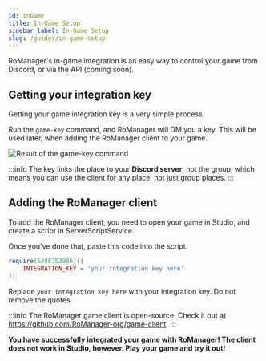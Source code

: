```yaml
---
id: inGame
title: In-Game Setup
sidebar_label: In-Game Setup
slug: /guides/in-game-setup
---
```


RoManager's in-game integration is an easy way to control your game from Discord, or via the API (coming soon).

## Getting your integration key
Getting your game integration key is a very simple process.

Run the `game-key` command, and RoManager will DM you a key. This will be used later, when adding the RoManager client to your game.

![Result of the game-key command](https://i.jaydenn.dev/2021/02/alFzGIAav8b.png)

:::info
The key links the place to your **Discord server**, not the group, which means you can use the client for any place, not just group places.
:::

## Adding the RoManager client
To add the RoManager client, you need to open your game in Studio, and create a script in ServerScriptService.

Once you've done that, paste this code into the script.

```lua
require(6398753986)({
	INTEGRATION_KEY = 'your integration key here'
})
```
Replace `your integration key here` with your integration key. Do not remove the quotes.

:::info
The RoManager game client is open-source. Check it out at https://github.com/RoManager-org/game-client.
:::

**You have successfully integrated your game with RoManager! The client does not work in Studio, however. Play your game and try it out!**
